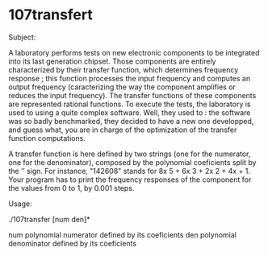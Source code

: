 # 107transfert

Subject:

A laboratory performs tests on new electronic components to be integrated into its last generation chipset. Those components are entirely characterized by their transfer function, which determines frequency response ; this function processes the input frequency and computes an output frequency (caracterizing the way the component amplifies or reduces the input frequency). The transfer functions of these components are represented rational functions. To execute the tests, the laboratory is used to using a quite complex software. Well, they used to : the software was so badly benchmarked, they decided to have a new one developped, and guess what, you are in charge of the optimization of the transfer function computations.

A transfer function is here defined by two strings (one for the numerator, one for the denominator), composed by the polynomial coeficients split by the ’’ sign. For instance, "142608" stands for 8x 5 + 6x 3 + 2x 2 + 4x + 1. Your program has to print the frequency responses of the component for the values from 0 to 1, by 0.001 steps.

Usage:

./107transfer [num den]*

num polynomial numerator defined by its coeficients den polynomial denominator defined by its coeficients
